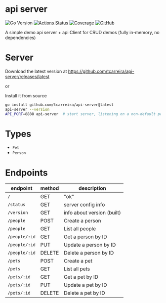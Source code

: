 # api server

![Go Version](https://img.shields.io/github/go-mod/go-version/tcarreira/api-server)
[![Actions Status](https://github.com/tcarreira/api-server/workflows/Go/badge.svg)](https://github.com/tcarreira/api-server/actions)
[![Coverage](https://tcarreira.github.io/api-server/coverage/badge.svg)](https://tcarreira.github.io/api-server/coverage/coverage.html)
[![GitHub](https://img.shields.io/github/license/tcarreira/api-server)](https://github.com/tcarreira/api-server/blob/main/LICENSE)

A simple demo api server + api Client for CRUD demos (fully in-memory, no dependencies)

# Server

Download the latest version at https://github.com/tcarreira/api-server/releases/latest

or

Install it from source

```sh
go install github.com/tcarreira/api-server@latest
api-server --version
API_PORT=8888 api-server  # start server, listening on a non-default port
```



# Types

- `Pet`
- `Person`


# Endpoints

| endpoint | method | description |
| --- | --- | --- |
| `/` | GET | "ok" |
| `/status` | GET | server config info |
| `/version` | GET | info about version (built) |
| `/people` | POST | Create a person |
| `/people` | GET | List all people |
| `/people/:id` | GET | Get a person by ID |
| `/people/:id` | PUT | Update a person by ID |
| `/people/:id` | DELETE | Delete a person by ID |
| `/pets` | POST | Create a pet |
| `/pets` | GET | List all pets |
| `/pets/:id` | GET | Get a pet by ID |
| `/pets/:id` | PUT | Update a pet by ID |
| `/pets/:id` | DELETE | Delete a pet by ID |
